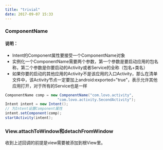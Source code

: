 ```yaml
---
title: "trivial"
date: 2017-09-07 15:33
---
```


### ComponentName
#### 说明：
* Intent的Component属性要接受一个ComponentName对象
* 实例化一个ComponentName需要两个参数，第一个参数是要启动应用的包名称，第二个参数是你要启动的Activity或者Service的全称（包名+类名）
* 如果你要的启动的其他应用的Activity不是该应用的入口Activity，那么在清单文件中，该Activity节点一定要加上android:exported="true"，表示允许其他应用打开，对于所有的Service也是一样

```java
ComponentName comp = new ComponentName("com.lovo.activity",  
                        "com.lovo.activity.SecondActivity");  
Intent intent = new Intent();  
// 为Intent设置Component属性  
intent.setComponent(comp);  
startActivity(intent);  
```

### View.attachToWindow和detachFromWindow
收到上述回调的前提是view需要被添加到根View里。